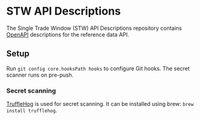 # STW API Descriptions

The Single Trade Window (STW) API Descriptions repository
contains [OpenAPI](https://www.openapis.org/) descriptions for the reference data API.

## Setup

Run `git config core.hooksPath hooks` to configure Git hooks. The secret scanner runs on pre-push.

### Secret scanning

[TruffleHog](https://github.com/trufflesecurity/trufflehog) is used for secret scanning. It can be
installed using brew: `brew install trufflehog`.
